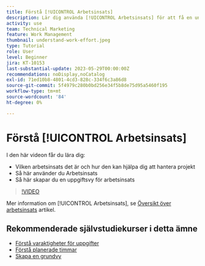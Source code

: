 ```yaml
---
title: Förstå [!UICONTROL Arbetsinsats]
description: Lär dig använda [!UICONTROL Arbetsinsats] för att få en ungefärlig uppskattning av planerade timmar på projekttidslinjen.
activity: use
team: Technical Marketing
feature: Work Management
thumbnail: understand-work-effort.jpeg
type: Tutorial
role: User
level: Beginner
jira: KT-10153
last-substantial-update: 2023-05-29T00:00:00Z
recommendations: noDisplay,noCatalog
exl-id: 71ed10b8-4801-4cd3-828c-334f6c3a86d8
source-git-commit: 5f4979c280b0bd256e34f5b8de75d95a5460f195
workflow-type: tm+mt
source-wordcount: '84'
ht-degree: 0%

---
```


# Förstå [!UICONTROL Arbetsinsats]

I den här videon får du lära dig:

* Vilken arbetsinsats det är och hur den kan hjälpa dig att hantera projekt
* Så här använder du Arbetsinsats
* Så här skapar du en uppgiftsvy för arbetsinsats

>[!VIDEO](https://video.tv.adobe.com/v/3429446/?quality=12&learn=on)

Mer information om [!UICONTROL Arbetsinsats], se [Översikt över arbetsinsats](https://experienceleague.adobe.com/docs/workfront/using/manage-work/tasks/task-information/work-effort.html?lang=en) artikel.

## Rekommenderade självstudiekurser i detta ämne

* [Förstå varaktigheter för uppgifter](/help/manage-work/tasks/understand-task-durations.md)
* [Förstå planerade timmar](/help/manage-work/tasks/understand-planned-hours.md)
* [Skapa en grundvy](/help/reporting/basic-reporting/create-a-basic-view.md)
